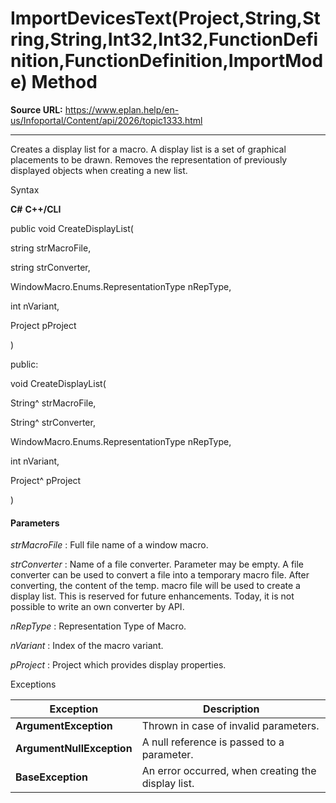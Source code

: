 # ImportDevicesText(Project,String,String,String,Int32,Int32,FunctionDefinition,FunctionDefinition,ImportMode) Method

**Source URL:** https://www.eplan.help/en-us/Infoportal/Content/api/2026/topic1333.html

---

Creates a display list for a macro. A display list is a set of graphical placements to be drawn. Removes the representation of previously displayed objects when creating a new list.

Syntax

**C#**
**C++/CLI**


public void CreateDisplayList( 

   string strMacroFile,

   string strConverter,

   WindowMacro.Enums.RepresentationType nRepType,

   int nVariant,

   Project pProject

)

public:

void CreateDisplayList( 

   String^ strMacroFile,

   String^ strConverter,

   WindowMacro.Enums.RepresentationType nRepType,

   int nVariant,

   Project^ pProject

)


#### Parameters

*strMacroFile*
:   Full file name of a window macro.

*strConverter*
:   Name of a file converter. Parameter may be empty. A file converter can be used to convert a file into a temporary macro file. After converting, the content of the temp. macro file will be used to create a display list. This is reserved for future enhancements. Today, it is not possible to write an own converter by API.

*nRepType*
:   Representation Type of Macro.

*nVariant*
:   Index of the macro variant.

*pProject*
:   Project which provides display properties.

Exceptions

| Exception | Description |
| --- | --- |
| **ArgumentException** | Thrown in case of invalid parameters. |
| **ArgumentNullException** | A null reference is passed to a parameter. |
| **BaseException** | An error occurred, when creating the display list. |
